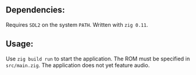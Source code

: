 ## Dependencies:
Requires `SDL2` on the system `PATH`.
Written with `zig 0.11`.

## Usage:
Use `zig build run` to start the application. The ROM must be specified in `src/main.zig`. The
application does not yet feature audio.
